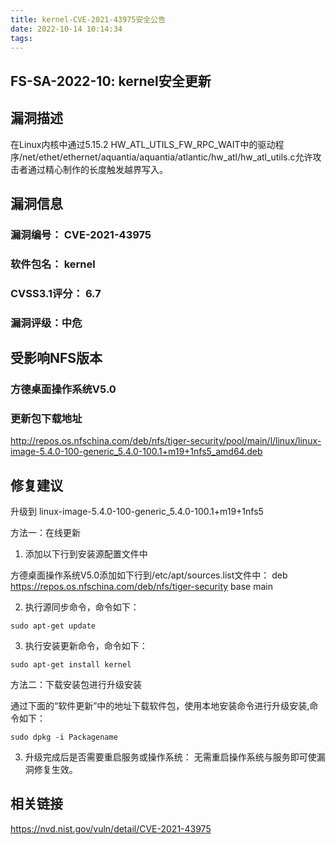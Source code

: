 ```yaml
---
title: kernel-CVE-2021-43975安全公告
date: 2022-10-14 10:14:34
tags:
---
```

## FS-SA-2022-10: kernel安全更新

## 漏洞描述

在Linux内核中通过5.15.2 HW_ATL_UTILS_FW_RPC_WAIT中的驱动程序/net/ethet/ethernet/aquantia/aquantia/atlantic/hw_atl/hw_atl_utils.c允许攻击者通过精心制作的长度触发越界写入。

## 漏洞信息

###    漏洞编号： CVE-2021-43975

###    软件包名： kernel

###    CVSS3.1评分： 6.7

###    漏洞评级：中危

## 受影响NFS版本

###    方德桌面操作系统V5.0

### 更新包下载地址

http://repos.os.nfschina.com/deb/nfs/tiger-security/pool/main/l/linux/linux-image-5.4.0-100-generic_5.4.0-100.1+m19+1nfs5_amd64.deb

## 修复建议

升级到 linux-image-5.4.0-100-generic_5.4.0-100.1+m19+1nfs5

方法一：在线更新

1. 添加以下行到安装源配置文件中

方德桌面操作系统V5.0添加如下行到/etc/apt/sources.list文件中：
deb https://repos.os.nfschina.com/deb/nfs/tiger-security base main

2. 执行源同步命令，命令如下：

```
sudo apt-get update
```

3. 执行安装更新命令，命令如下：

```
sudo apt-get install kernel
```

方法二：下载安装包进行升级安装

通过下面的“软件更新”中的地址下载软件包，使用本地安装命令进行升级安装,命令如下：

```
sudo dpkg -i Packagename
```

3. 升级完成后是否需要重启服务或操作系统：
   无需重启操作系统与服务即可使漏洞修复生效。

## 相关链接

https://nvd.nist.gov/vuln/detail/CVE-2021-43975
